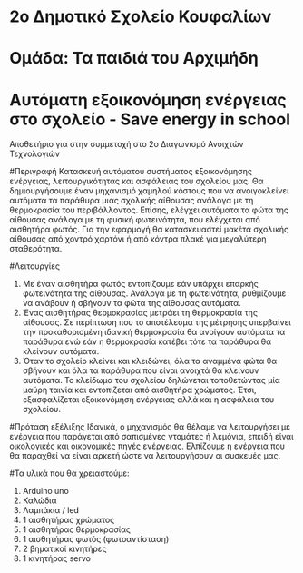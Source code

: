 # 2ο Δημοτικό Σχολείο Κουφαλίων
# Ομάδα: Τα παιδιά του Αρχιμήδη
# Αυτόματη εξοικονόμηση ενέργειας στο σχολείο - Save energy in school

Αποθετήριο για στην συμμετοχή στο 2ο Διαγωνισμό Ανοιχτών Τεχνολογιών

#Περιγραφή
Κατασκευή αυτόματου συστήματος εξοικονόμησης ενέργειας, λειτουργικότητας και ασφάλειας του σχολείου μας.
Θα δημιουργήσουμε έναν μηχανισμό χαμηλού κόστους που να ανοιγοκλείνει αυτόματα τα παράθυρα μιας σχολικής αίθουσας ανάλογα με τη θερμοκρασία του περιβάλλοντος. Επίσης, ελέγχει αυτόματα τα φώτα της αίθουσας ανάλογα με τη φυσική φωτεινότητα, που ελέγχεται από αισθητήρα φωτός. 
Για την εφαρμογή θα κατασκευαστεί μακέτα σχολικής αίθουσας από χοντρό χαρτόνι ή από κόντρα πλακέ για μεγαλύτερη σταθερότητα.

#Λειτουργίες
1)	Με έναν αισθητήρα φωτός εντοπίζουμε εάν υπάρχει επαρκής φωτεινότητα της αίθουσας. Ανάλογα με τη φωτεινότητα, ρυθμίζουμε να ανάβουν ή σβήνουν τα φώτα της αίθουσας αυτόματα.
2)	Ένας αισθητήρας θερμοκρασίας μετράει τη θερμοκρασία της αίθουσας. Σε περίπτωση που το αποτέλεσμα της μέτρησης υπερβαίνει την προκαθορισμένη ιδανική θερμοκρασία θα ανοίγουν αυτόματα τα παράθυρα ενώ εάν η θερμοκρασία κατέβει τότε τα παράθυρα θα κλείνουν αυτόματα. 
3)	Όταν το σχολείο κλείνει και κλειδώνει, όλα τα αναμμένα φώτα θα σβήνουν και όλα τα παράθυρα που είναι ανοιχτά θα κλείνουν αυτόματα. Το κλείδωμα του σχολείου δηλώνεται τοποθετώντας μία μαύρη ταινία και εντοπίζεται από αισθητήρα χρώματος.
 Έτσι, εξασφαλίζεται εξοικονόμηση ενέργειας αλλά και η ασφάλεια του σχολείου.

#Πρόταση εξέλιξης
Ιδανικά, ο μηχανισμός θα θέλαμε να λειτουργήσει με ενέργεια που παράγεται από σαπισμένες ντομάτες ή λεμόνια, επειδή είναι οικολογικές και οικονομικές πηγές ενέργειας. Ελπίζουμε η ενέργεια που θα παραχθεί να είναι αρκετή ώστε να λειτουργήσουν οι συσκευές μας.

#Τα υλικά που θα χρειαστούμε:
1)	Arduino uno
2)	Καλώδια
3)	Λαμπάκια / led
4)	1 αισθητήρας χρώματος
5)	1 αισθητήρας θερμοκρασίας
6)	1 αισθητήρας φωτός (φωτοαντίσταση)
7)	2 βηματικοί κινητήρες
8)	1 κινητήρας servo

